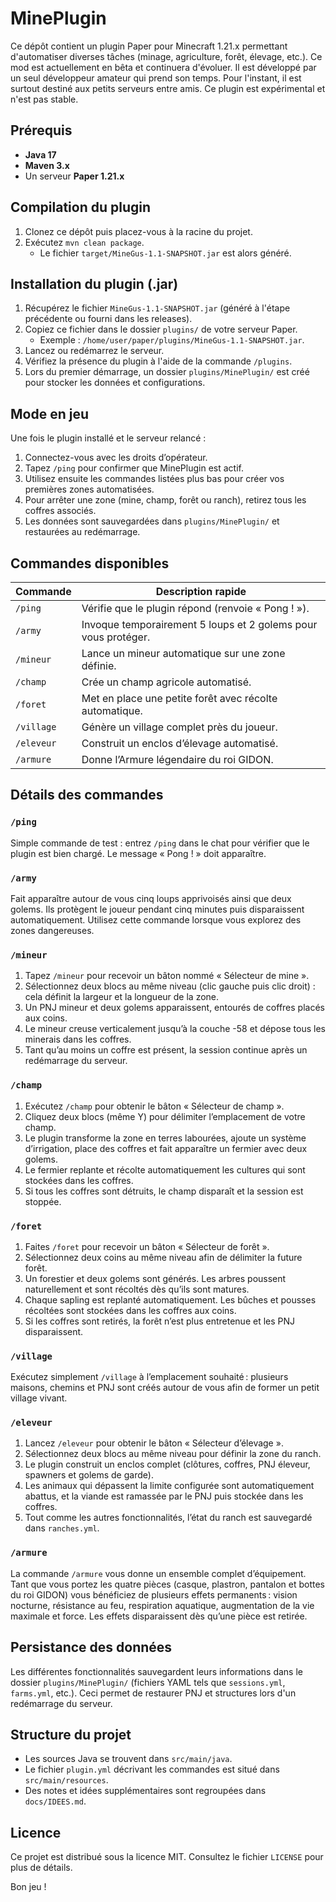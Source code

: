 # MinePlugin

Ce dépôt contient un plugin Paper pour Minecraft 1.21.x permettant d'automatiser diverses tâches (minage, agriculture, forêt, élevage, etc.).
Ce mod est actuellement en bêta et continuera d'évoluer. Il est développé par un seul développeur amateur qui prend son temps. Pour l'instant, il est surtout destiné aux petits serveurs entre amis.
Ce plugin est expérimental et n'est pas stable.

## Prérequis

- **Java 17**
- **Maven 3.x**
- Un serveur **Paper 1.21.x**

## Compilation du plugin

1. Clonez ce dépôt puis placez-vous à la racine du projet.
2. Exécutez `mvn clean package`.
   - Le fichier `target/MineGus-1.1-SNAPSHOT.jar` est alors généré.

## Installation du plugin (.jar)

1. Récupérez le fichier `MineGus-1.1-SNAPSHOT.jar` (généré à l'étape précédente ou fourni dans les releases).
2. Copiez ce fichier dans le dossier `plugins/` de votre serveur Paper.
   - Exemple : `/home/user/paper/plugins/MineGus-1.1-SNAPSHOT.jar`.
3. Lancez ou redémarrez le serveur.
4. Vérifiez la présence du plugin à l'aide de la commande `/plugins`.
5. Lors du premier démarrage, un dossier `plugins/MinePlugin/` est créé pour stocker les données et configurations.

## Mode en jeu

Une fois le plugin installé et le serveur relancé :
1. Connectez-vous avec les droits d’opérateur.
2. Tapez `/ping` pour confirmer que MinePlugin est actif.
3. Utilisez ensuite les commandes listées plus bas pour créer vos premières zones automatisées.
4. Pour arrêter une zone (mine, champ, forêt ou ranch), retirez tous les coffres associés.
5. Les données sont sauvegardées dans `plugins/MinePlugin/` et restaurées au redémarrage.

## Commandes disponibles

| Commande | Description rapide |
|----------|-------------------|
| `/ping` | Vérifie que le plugin répond (renvoie « Pong ! »). |
| `/army` | Invoque temporairement 5 loups et 2 golems pour vous protéger. |
| `/mineur` | Lance un mineur automatique sur une zone définie. |
| `/champ` | Crée un champ agricole automatisé. |
| `/foret` | Met en place une petite forêt avec récolte automatique. |
| `/village` | Génère un village complet près du joueur. |
| `/eleveur` | Construit un enclos d’élevage automatisé. |
| `/armure` | Donne l’Armure légendaire du roi GIDON. |

## Détails des commandes

### `/ping`

Simple commande de test : entrez `/ping` dans le chat pour vérifier que le plugin est bien chargé. Le message « Pong ! » doit apparaître.

### `/army`

Fait apparaître autour de vous cinq loups apprivoisés ainsi que deux golems. Ils protègent le joueur pendant cinq minutes puis disparaissent automatiquement.
Utilisez cette commande lorsque vous explorez des zones dangereuses.

### `/mineur`

1. Tapez `/mineur` pour recevoir un bâton nommé « Sélecteur de mine ».
2. Sélectionnez deux blocs au même niveau (clic gauche puis clic droit) : cela définit la largeur et la longueur de la zone.
3. Un PNJ mineur et deux golems apparaissent, entourés de coffres placés aux coins.
4. Le mineur creuse verticalement jusqu’à la couche -58 et dépose tous les minerais dans les coffres.
5. Tant qu’au moins un coffre est présent, la session continue après un redémarrage du serveur.

### `/champ`

1. Exécutez `/champ` pour obtenir le bâton « Sélecteur de champ ».
2. Cliquez deux blocs (même Y) pour délimiter l’emplacement de votre champ.
3. Le plugin transforme la zone en terres labourées, ajoute un système d’irrigation, place des coffres et fait apparaître un fermier avec deux golems.
4. Le fermier replante et récolte automatiquement les cultures qui sont stockées dans les coffres.
5. Si tous les coffres sont détruits, le champ disparaît et la session est stoppée.

### `/foret`

1. Faites `/foret` pour recevoir un bâton « Sélecteur de forêt ».
2. Sélectionnez deux coins au même niveau afin de délimiter la future forêt.
3. Un forestier et deux golems sont générés. Les arbres poussent naturellement et sont récoltés dès qu’ils sont matures.
4. Chaque sapling est replanté automatiquement. Les bûches et pousses récoltées sont stockées dans les coffres aux coins.
5. Si les coffres sont retirés, la forêt n’est plus entretenue et les PNJ disparaissent.

### `/village`

Exécutez simplement `/village` à l’emplacement souhaité : plusieurs maisons, chemins et PNJ sont créés autour de vous afin de former un petit village vivant.

### `/eleveur`

1. Lancez `/eleveur` pour obtenir le bâton « Sélecteur d’élevage ».
2. Sélectionnez deux blocs au même niveau pour définir la zone du ranch.
3. Le plugin construit un enclos complet (clôtures, coffres, PNJ éleveur, spawners et golems de garde).
4. Les animaux qui dépassent la limite configurée sont automatiquement abattus, et la viande est ramassée par le PNJ puis stockée dans les coffres.
5. Tout comme les autres fonctionnalités, l’état du ranch est sauvegardé dans `ranches.yml`.

### `/armure`

La commande `/armure` vous donne un ensemble complet d’équipement. Tant que vous portez les quatre pièces (casque, plastron, pantalon et bottes du roi GIDON) vous bénéficiez de plusieurs effets permanents : vision nocturne, résistance au feu, respiration aquatique, augmentation de la vie maximale et force. Les effets disparaissent dès qu’une pièce est retirée.

## Persistance des données

Les différentes fonctionnalités sauvegardent leurs informations dans le dossier `plugins/MinePlugin/` (fichiers YAML tels que `sessions.yml`, `farms.yml`, etc.). Ceci permet de restaurer PNJ et structures lors d'un redémarrage du serveur.

## Structure du projet

- Les sources Java se trouvent dans `src/main/java`.
- Le fichier `plugin.yml` décrivant les commandes est situé dans `src/main/resources`.
- Des notes et idées supplémentaires sont regroupées dans `docs/IDEES.md`.

## Licence

Ce projet est distribué sous la licence MIT. Consultez le fichier `LICENSE` pour plus de détails.

Bon jeu !
